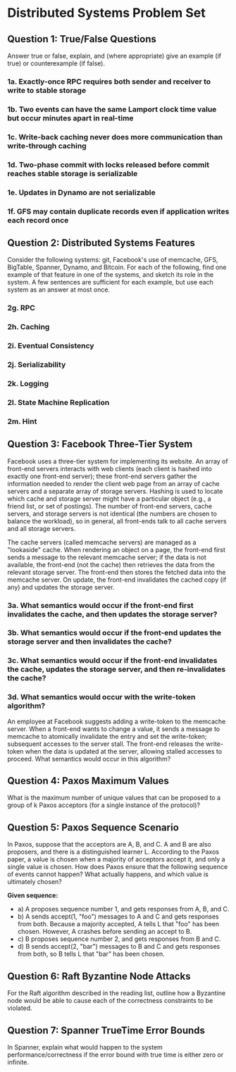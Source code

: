# Distributed Systems Problem Set

## Question 1: True/False Questions

Answer true or false, explain, and (where appropriate) give an example (if true) or counterexample (if false).

### 1a. Exactly-once RPC requires both sender and receiver to write to stable storage

### 1b. Two events can have the same Lamport clock time value but occur minutes apart in real-time

### 1c. Write-back caching never does more communication than write-through caching

### 1d. Two-phase commit with locks released before commit reaches stable storage is serializable

### 1e. Updates in Dynamo are not serializable

### 1f. GFS may contain duplicate records even if application writes each record once

## Question 2: Distributed Systems Features

Consider the following systems: git, Facebook's use of memcache, GFS, BigTable, Spanner, Dynamo, and Bitcoin. For each of the following, find one example of that feature in one of the systems, and sketch its role in the system. A few sentences are sufficient for each example, but use each system as an answer at most once.

### 2g. RPC

### 2h. Caching

### 2i. Eventual Consistency

### 2j. Serializability

### 2k. Logging

### 2l. State Machine Replication

### 2m. Hint

## Question 3: Facebook Three-Tier System

Facebook uses a three-tier system for implementing its website. An array of front-end servers interacts with web clients (each client is hashed into exactly one front-end server); these front-end servers gather the information needed to render the client web page from an array of cache servers and a separate array of storage servers. Hashing is used to locate which cache and storage server might have a particular object (e.g., a friend list, or set of postings). The number of front-end servers, cache servers, and storage servers is not identical (the numbers are chosen to balance the workload), so in general, all front-ends talk to all cache servers and all storage servers.

The cache servers (called memcache servers) are managed as a "lookaside" cache. When rendering an object on a page, the front-end first sends a message to the relevant memcache server; if the data is not available, the front-end (not the cache) then retrieves the data from the relevant storage server. The front-end then stores the fetched data into the memcache server. On update, the front-end invalidates the cached copy (if any) and updates the storage server.

### 3a. What semantics would occur if the front-end first invalidates the cache, and then updates the storage server?

### 3b. What semantics would occur if the front-end updates the storage server and then invalidates the cache?

### 3c. What semantics would occur if the front-end invalidates the cache, updates the storage server, and then re-invalidates the cache?

### 3d. What semantics would occur with the write-token algorithm?

An employee at Facebook suggests adding a write-token to the memcache server. When a front-end wants to change a value, it sends a message to memcache to atomically invalidate the entry and set the write-token; subsequent accesses to the server stall. The front-end releases the write-token when the data is updated at the server, allowing stalled accesses to proceed. What semantics would occur in this algorithm?

## Question 4: Paxos Maximum Values

What is the maximum number of unique values that can be proposed to a group of k Paxos acceptors (for a single instance of the protocol)?

## Question 5: Paxos Sequence Scenario

In Paxos, suppose that the acceptors are A, B, and C. A and B are also proposers, and there is a distinguished learner L. According to the Paxos paper, a value is chosen when a majority of acceptors accept it, and only a single value is chosen. How does Paxos ensure that the following sequence of events cannot happen? What actually happens, and which value is ultimately chosen?

**Given sequence:**
- a) A proposes sequence number 1, and gets responses from A, B, and C.
- b) A sends accept(1, "foo") messages to A and C and gets responses from both. Because a majority accepted, A tells L that "foo" has been chosen. However, A crashes before sending an accept to B.
- c) B proposes sequence number 2, and gets responses from B and C.
- d) B sends accept(2, "bar") messages to B and C and gets responses from both, so B tells L that "bar" has been chosen.

## Question 6: Raft Byzantine Node Attacks

For the Raft algorithm described in the reading list, outline how a Byzantine node would be able to cause each of the correctness constraints to be violated.

## Question 7: Spanner TrueTime Error Bounds

In Spanner, explain what would happen to the system performance/correctness if the error bound with true time is either zero or infinite.